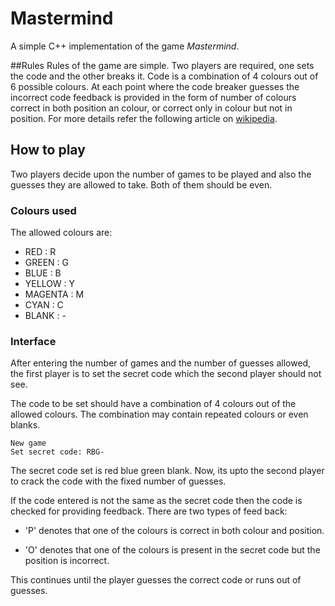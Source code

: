 # Mastermind
A simple C++ implementation of the game _Mastermind_.

##Rules
Rules of the game are simple. Two players are required,
one sets the code and the other breaks it. Code is a
combination of 4 colours out of 6 possible colours. At
each point where the code breaker guesses the incorrect
code feedback is provided in the form of number of colours
correct in both position an colour, or correct only in colour
but not in position. For more details refer the following article on
[wikipedia](https://en.wikipedia.org/wiki/Mastermind_(board_game)). 

## How to play
Two players decide upon the number of games to be played
and also the guesses they are allowed to take. Both of them
should be even.

### Colours used
The allowed colours are: 
- RED     : R
- GREEN   : G
- BLUE    : B
- YELLOW  : Y
- MAGENTA : M
- CYAN    : C
- BLANK   : -

### Interface
After entering the number of games and the number of guesses
allowed, the first player is to set the secret code which the 
second player should not see.

The code to be set should have a combination of 4 colours out 
of the allowed colours. The combination may contain repeated
colours or even blanks.

```
New game
Set secret code: RBG- 
``` 
The secret code set is red blue green blank.
 Now, its upto the second player to crack the code with the fixed
number of guesses.

If the code entered is not the same as the secret code then the
code is checked for providing feedback. There are two types of 
feed back:
- 'P' denotes that one of the colours is correct in both colour and 
  position.

- 'O' denotes that one of the colours is present in the secret code
  but the position is incorrect.

This continues until the player guesses the correct code or runs out
of guesses.

